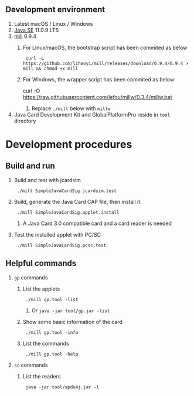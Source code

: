## Development environment

1. Latest macOS / Linux / Windows
1. [Java SE](https://www.oracle.com/technetwork/java/javase/downloads/) 11.0.9 LTS
1. [mill](http://www.lihaoyi.com/mill/) 0.9.4
	1. For Linux/macOS, the bootstrap script has been commited as below

			curl -L https://github.com/lihaoyi/mill/releases/download/0.9.4/0.9.4 > mill && chmod +x mill

	2. For Windows, the wrapper script has been commited as below

        curl -O https://raw.githubusercontent.com/lefou/millw/0.3.4/millw.bat

		1. Replace `./mill` below with `millw`
1. Java Card Development Kit and GlobalPlatformPro reside in `tool` directory


# Development procedures

## Build and run

1. Build and test with jcardsim

		./mill SimpleJavaCardSig.jcardsim.test

1. Build, generate the Java Card CAP file, then install it.

		./mill SimpleJavaCardSig.applet.install

    1. A Java Card 3.0 compatible card and a card reader is needed

1. Test the installed applet with PC/SC

		./mill SimpleJavaCardSig.pcsc.test

## Helpful commands

1. `gp` commands

    1. List the applets

            ./mill gp.tool -list

        1. Or `java -jar tool/gp.jar -list`

    1. Show some basic information of the card

            ./mill gp.tool -info

    1. List the commands

            ./mill gp.tool -help

1. `sc` commands

    1. List the readers

            java -jar tool/apdu4j.jar -l
